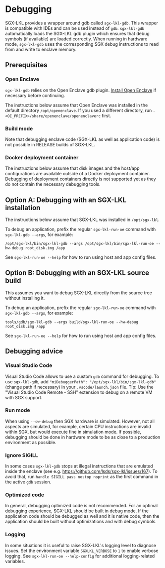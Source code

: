Debugging
=========

SGX-LKL provides a wrapper around gdb called `sgx-lkl-gdb`.
This wrapper is compatible with IDEs and can be used instead of `gdb`.
`sgx-lkl-gdb` automatically loads the SGX-LKL gdb plugin which
ensures that debug symbols (if available) are loaded correctly. 
When running in hardware mode, `sgx-lkl-gdb` uses the corresponding SGX debug
instructions to read from and write to enclave memory.

## Prerequisites

### Open Enclave

`sgx-lkl-gdb` relies on the Open Enclave gdb plugin.
[Install Open Enclave](https://github.com/openenclave/openenclave/blob/master/docs/GettingStartedDocs/install_oe_sdk-Ubuntu_18.04.md) if necessary before continuing.

The instructions below assume that Open Enclave was installed in the default directory `/opt/openenclave`.
If you used a different directory, run `. <OE_PREFIX>/share/openenclave/openenclaverc` first.

### Build mode

Note that debugging enclave code (SGX-LKL as well as application code) is not possible in RELEASE builds of SGX-LKL.

### Docker deployment container

The instructions below assume that disk images and the host/app configurations are available outside of a Docker deployment container. Debugging of deployment containers directly is not supported yet as they do not contain the necessary debugging tools.

## Option A: Debugging with an SGX-LKL installation

The instructions below assume that SGX-LKL was installed in `/opt/sgx-lkl`.

To debug an application, prefix the regular `sgx-lkl-run-oe` command with `sgx-lkl-gdb --args`, for example:
```
/opt/sgx-lkl/bin/sgx-lkl-gdb --args /opt/sgx-lkl/bin/sgx-lkl-run-oe --hw-debug root_disk.img /app
```
See `sgx-lkl-run-oe --help` for how to run using host and app config files.

## Option B: Debugging with an SGX-LKL source build

This assumes you want to debug SGX-LKL directly from the source tree without installing it.

To debug an application, prefix the regular `sgx-lkl-run-oe` command with `sgx-lkl-gdb --args`, for example:
```
tools/gdb/sgx-lkl-gdb --args build/sgx-lkl-run-oe --hw-debug root_disk.img /app
```
See `sgx-lkl-run-oe --help` for how to run using host and app config files.

## Debugging advice

### Visual Studio Code

Visual Studio Code allows to use a custom `gdb` command for debugging.
To use `sgx-lkl-gdb`, add `"miDebuggerPath": "/opt/sgx-lkl/bin/sgx-lkl-gdb"` (change path if necessary) in your `.vscode/launch.json` file.
Tip: Use the "Visual Studio Code Remote - SSH" extension to debug on a remote VM with SGX support.

### Run mode

When using `--sw-debug` then SGX hardware is simulated. However, not all aspects are simulated, for example, certain CPU instructions are invalid within SGX, but would execute fine in simulation mode.
If possible, debugging should be done in hardware mode to be as close to a production environment as possible.

### Ignore SIGILL

In some cases `sgx-lkl-gdb` stops at illegal instructions that are emulated inside the enclave (see e.g. https://github.com/lsds/sgx-lkl/issues/167). To avoid that, run `handle SIGILL pass nostop noprint` as the first command in the active `gdb` session.

### Optimized code

In general, debugging optimized code is not recommended.
For an optimal debugging experience, SGX-LKL should be built in debug mode.
If the application code should be debugged as well and it is native code,
then the application should be built without optimizations and with debug symbols.

### Logging

In some situations it is useful to raise SGX-LKL's logging level to diagnose issues.
Set the environment variable `SGXLKL_VERBOSE` to `1` to enable verbose logging.
See `sgx-lkl-run-oe --help-config` for additional logging-related variables.
